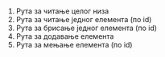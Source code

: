 
### 
1. Рута за читање целог низа
2. Рута за читање једног елемента (по id)
3. Рута за брисање једног елемента (по id)
4. Рута за додавање елемента
5. Рута за мењање елемента (по id)